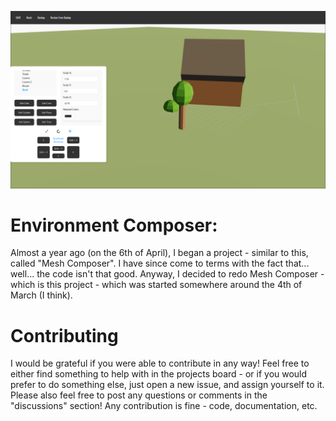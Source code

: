 ![](./images/MatrixrScreenshot.png)

# Environment Composer:
Almost a year ago (on the 6th of April), I began a project - similar to this, called "Mesh Composer". I have since come to terms with the fact that... well... the code isn't that good. Anyway, I decided to redo Mesh Composer - which is this project - which was started somewhere around the 4th of March (I think).

# Contributing
I would be grateful if you were able to contribute in any way! Feel free to either find something to help with in the projects board - or if you would prefer to do something else, just open a new issue, and assign yourself to it.
Please also feel free to post any questions or comments in the "discussions" section!
Any contribution is fine - code, documentation, etc. 
